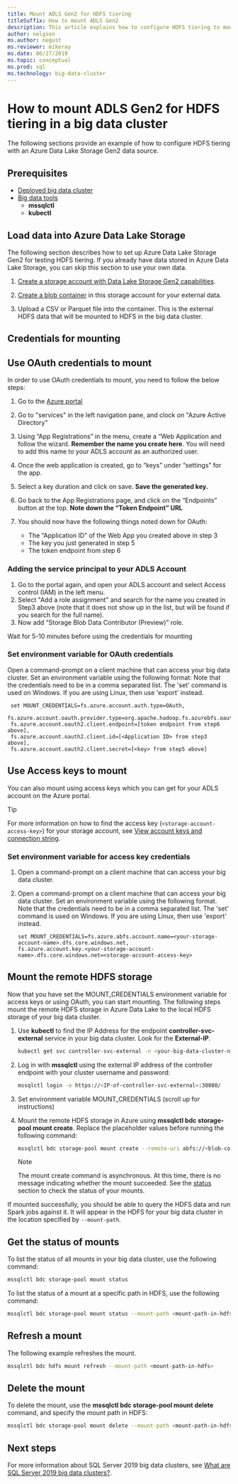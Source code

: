 ```yaml
---
title: Mount ADLS Gen2 for HDFS tiering
titleSuffix: How to mount ADLS Gen2
description: This article explains how to configure HDFS tiering to mount an external Azure Data Lake Storage file system into HDFS on a SQL Server 2019 big data cluster (preview).
author: nelgson
ms.author: negust
ms.reviewer: mikeray
ms.date: 06/27/2019
ms.topic: conceptual
ms.prod: sql
ms.technology: big-data-cluster
---
```


# How to mount ADLS Gen2 for HDFS tiering in a big data cluster

The following sections provide an example of how to configure HDFS tiering with an Azure Data Lake Storage Gen2 data source.

## Prerequisites

- [Deployed big data cluster](deployment-guidance.md)
- [Big data tools](deploy-big-data-tools.md)
  - **mssqlctl**
  - **kubectl**

## <a id="load"></a> Load data into Azure Data Lake Storage

The following section describes how to set up Azure Data Lake Storage Gen2 for testing HDFS tiering. If you already have data stored in Azure Data Lake Storage, you can skip this section to use your own data.

1. [Create a storage account with Data Lake Storage Gen2 capabilities](https://docs.microsoft.com/azure/storage/blobs/data-lake-storage-quickstart-create-account).

1. [Create a blob container](https://docs.microsoft.com/azure/storage/blobs/storage-quickstart-blobs-portal) in this storage account for your external data.

1. Upload a CSV or Parquet file into the container. This is the external HDFS data that will be mounted to HDFS in the big data cluster.

## Credentials for mounting

## Use OAuth credentials to mount

In order to use OAuth credentials to mount, you need to follow the below steps:

1. Go to the [Azure portal](https://portal.azure.com)
1. Go to "services" in the left navigation pane, and clock on "Azure Active Directory"
1. Using “App Registrations” in the menu, create a “Web Application and follow the wizard. **Remember the name you create here**. You will need to add this name to your ADLS account as an authorized user.
1. Once the web application is created, go to “keys” under “settings” for the app.
1. Select a key duration and click on save. **Save the generated key.**
1. 	Go back to the App Registrations page, and click on the “Endpoints” button at the top. **Note down the “Token Endpoint” URL**
1. You should now have the following things noted down for OAuth:

    - The “Application ID” of the Web App you created above in step 3
    - The key you just generated in step 5
    - The token endpoint from step 6

### Adding the service principal to your ADLS Account

1. Go to the portal again, and open your ADLS account and select Access control (IAM) in the left menu.
1. Select "Add a role assignment" and search for the name you created in Step3 above (note that it does not show up in the list, but will be found if you search for the full name).
1. Now add “Storage Blob Data Contributor (Preview)” role.

Wait for 5-10 minutes before using the credentials for mounting

### Set environment variable for OAuth credentials

Open a command-prompt on a client machine that can access your big data cluster. Set an environment variable using the following format:
Note that the credentials need to be in a comma separated list. The 'set' command is used on Windows. If you are using Linux, then use 'export' instead.

   ```text
	set MOUNT_CREDENTIALS=fs.azure.account.auth.type=OAuth,
	fs.azure.account.oauth.provider.type=org.apache.hadoop.fs.azurebfs.oauth2.ClientCredsTokenProvider,
	fs.azure.account.oauth2.client.endpoint=[token endpoint from step6 above],
	fs.azure.account.oauth2.client.id=[<Application ID> from step3 above],
	fs.azure.account.oauth2.client.secret=[<key> from step5 above]
   ```

## Use Access keys to mount

You can also mount using access keys which you can get for your ADLS account on the Azure portal.

 > [!TIP]
   > For more information on how to find the access key (`<storage-account-access-key>`) for your storage account, see [View account keys and connection string](/azure/storage/common/storage-account-manage#view-account-keys-and-connection-string).

### Set environment variable for access key credentials

1. Open a command-prompt on a client machine that can access your big data cluster.

1. Open a command-prompt on a client machine that can access your big data cluster. Set an environment variable using the following format. Note that the credentials need to be in a comma separated list. The 'set' command is used on Windows. If you are using Linux, then use 'export' instead.

   ```text
   set MOUNT_CREDENTIALS=fs.azure.abfs.account.name=<your-storage-account-name>.dfs.core.windows.net,
   fs.azure.account.key.<your-storage-account-name>.dfs.core.windows.net=<storage-account-access-key>
   ```

## <a id="mount"></a> Mount the remote HDFS storage

Now that you have set the MOUNT_CREDENTIALS environment variable for access keys or using OAuth, you can start mounting. The following steps mount the remote HDFS storage in Azure Data Lake to the local HDFS storage of your big data cluster.

1. Use **kubectl** to find the IP Address for the endpoint **controller-svc-external** service in your big data cluster. Look for the **External-IP**.

   ```bash
   kubectl get svc controller-svc-external -n <your-big-data-cluster-name>
   ```

1. Log in with **mssqlctl** using the external IP address of the controller endpoint with your cluster username and password:

   ```bash
   mssqlctl login -e https://<IP-of-controller-svc-external>:30080/
   ```
1. Set environment variable MOUNT_CREDENTIALS (scroll up for instructions)

1. Mount the remote HDFS storage in Azure using **mssqlctl bdc storage-pool mount create**. Replace the placeholder values before running the following command:

   ```bash
   mssqlctl bdc storage-pool mount create --remote-uri abfs://<blob-container-name>@<storage-account-name>.dfs.core.windows.net/ --mount-path /mounts/<mount-name>
   ```

   > [!NOTE]
   > The mount create command is asynchronous. At this time, there is no message indicating whether the mount succeeded. See the [status](#status) section to check the status of your mounts.

If mounted successfully, you should be able to query the HDFS data and run Spark jobs against it. It will appear in the HDFS for your big data cluster in the location specified by `--mount-path`.

## <a id="status"></a> Get the status of mounts

To list the status of all mounts in your big data cluster, use the following command:

```bash
mssqlctl bdc storage-pool mount status
```

To list the status of a mount at a specific path in HDFS, use the following command:

```bash
mssqlctl bdc storage-pool mount status --mount-path <mount-path-in-hdfs>
```

## Refresh a mount

The following example refreshes the mount.

```bash
mssqlctl bdc hdfs mount refresh --mount-path <mount-path-in-hdfs>
```

## <a id="delete"></a> Delete the mount

To delete the mount, use the **mssqlctl bdc storage-pool mount delete** command, and specify the mount path in HDFS:

```bash
mssqlctl bdc storage-pool mount delete --mount-path <mount-path-in-hdfs>
```

## Next steps

For more information about SQL Server 2019 big data clusters, see [What are SQL Server 2019 big data clusters?](big-data-cluster-overview.md).
